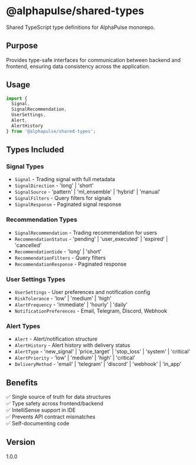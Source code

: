 # @alphapulse/shared-types

Shared TypeScript type definitions for AlphaPulse monorepo.

## Purpose

Provides type-safe interfaces for communication between backend and frontend, ensuring data consistency across the application.

## Usage

```typescript
import {
  Signal,
  SignalRecommendation,
  UserSettings,
  Alert,
  AlertHistory
} from '@alphapulse/shared-types';
```

## Types Included

### Signal Types
- `Signal` - Trading signal with full metadata
- `SignalDirection` - 'long' | 'short'
- `SignalSource` - 'pattern' | 'ml_ensemble' | 'hybrid' | 'manual'
- `SignalFilters` - Query filters for signals
- `SignalResponse` - Paginated signal response

### Recommendation Types
- `SignalRecommendation` - Trading recommendation for users
- `RecommendationStatus` - 'pending' | 'user_executed' | 'expired' | 'cancelled'
- `RecommendationSide` - 'long' | 'short'
- `RecommendationFilters` - Query filters
- `RecommendationResponse` - Paginated response

### User Settings Types
- `UserSettings` - User preferences and notification config
- `RiskTolerance` - 'low' | 'medium' | 'high'
- `AlertFrequency` - 'immediate' | 'hourly' | 'daily'
- `NotificationPreferences` - Email, Telegram, Discord, Webhook

### Alert Types
- `Alert` - Alert/notification structure
- `AlertHistory` - Alert history with delivery status
- `AlertType` - 'new_signal' | 'price_target' | 'stop_loss' | 'system' | 'critical'
- `AlertPriority` - 'low' | 'medium' | 'high' | 'critical'
- `DeliveryMethod` - 'email' | 'telegram' | 'discord' | 'webhook' | 'in_app'

## Benefits

✅ Single source of truth for data structures  
✅ Type safety across frontend/backend  
✅ IntelliSense support in IDE  
✅ Prevents API contract mismatches  
✅ Self-documenting code  

## Version

1.0.0

